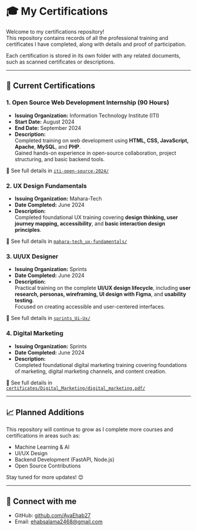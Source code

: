 # 🎓 My Certifications

Welcome to my certifications repository!  
This repository contains records of all the professional training and certificates I have completed, along with details and proof of participation.

Each certification is stored in its own folder with any related documents, such as scanned certificates or descriptions.

---

## 📌 Current Certifications

### 1. **Open Source Web Development Internship (90 Hours)**  
- **Issuing Organization:** Information Technology Institute (ITI)  
- **Start Date:** August 2024  
- **End Date:** September 2024  
- **Description:**  
  Completed training on web development using **HTML, CSS, JavaScript, Apache**, **MySQL**, and **PHP**.  
  Gained hands-on experience in open-source collaboration, project structuring, and basic backend tools.

📁 See full details in [`iti-open-source-2024/`](./certificates/iti-open-source-2024/iti.jpg/)


### 2. **UX Design Fundamentals**  
- **Issuing Organization:** Mahara-Tech
- **Date Completed:** June 2024  
- **Description:**  
  Completed foundational UX training covering  **design thinking, user journey mapping, accessibility**, and **basic interaction design principles**.  

📁 See full details in [`mahara-tech_ux-fundamentals/`](./certificates/mahara-tech_ux-fundamentals/Course_Certificate_En.pdf)

### 3. **UI/UX Designer**  
- **Issuing Organization:**  Sprints
- **Date Completed:** June 2024  
- **Description:**  
 Practical training on the complete  **UI/UX design lifecycle**, including **user research, personas, wireframing, UI design with Figma**, and **usability testing**.  
 Focused on creating accessible and user-centered interfaces.

📁 See full details in [`sprints_Ui-Ux/`](./certificates/sprints_Ui-Ux/ui_ux.pdf/)


### 4. **Digital Marketing**  
- **Issuing Organization:**  Sprints
- **Date Completed:** June 2024  
- **Description:**  
 Completed foundational digital marketing training covering foundations of marketing, digital marketing channels, and content creation.

📁 See full details in [`certificates/Digital_Marketing/digital_marketing.pdf/`](./certificates/Digital_Marketing/digital_marketing.pdf/)


---

## 📈 Planned Additions

This repository will continue to grow as I complete more courses and certifications in areas such as:

- Machine Learning & AI
- UI/UX Design
- Backend Development (FastAPI, Node.js)
- Open Source Contributions

Stay tuned for more updates! 😊

---

## 🔗 Connect with me

- GitHub: [github.com/AyaEhab27](https://github.com/AyaEhab27)
- Email: ehabsalama2468@gmail.com
